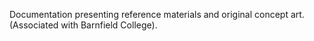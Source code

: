 Documentation presenting reference materials and original concept art. (Associated with Barnfield College).
